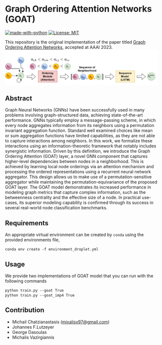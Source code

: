 # Graph Ordering Attention Networks (GOAT)
[![made-with-python](https://img.shields.io/badge/Made%20with-Python-red.svg)](#python)
[![License: MIT](https://img.shields.io/badge/License-MIT-yellow.svg)](https://opensource.org/licenses/MIT) 

This repository is the original implementation of the paper titled [Graph Ordering Attention Networks](https://arxiv.org/abs/2204.05351), accepted at AAAI 2023.
![](./figures/goat_model_fig.jpg)
 

## Abstract
Graph Neural Networks (GNNs) have been successfully used in many problems involving graph-structured data, achieving state-of-the-art performance. GNNs typically employ a message-passing scheme, in which every node aggregates information from its neighbors using a permutation invariant aggregation function. Standard well examined choices like mean or sum aggregation functions have limited capabilities, as they are not able to capture interactions among neighbors. In this work, we formalize these interactions using an information-theoretic framework that notably includes synergistic information. Driven by this definition, we introduce the Graph Ordering Attention (GOAT) layer, a novel GNN component that captures higher-level dependencies between nodes in a neighborhood. This is achieved by learning local node orderings via an attention mechanism and processing the ordered representations using a recurrent neural network aggregator. This design allows us to make use of a permutation-sensitive aggregator while maintaining the permutation-equivariance of the proposed GOAT layer. The GOAT model demonstrates its increased performance in modeling graph metrics that capture complex information, such as the betweenness centrality and the effective size of a node. In practical use-cases, its superior modeling capability is confirmed through its success in several real-world node classification benchmarks.

## Requirements
An appropriate virtual environment can be created by `conda`  using the provided environments file,
```
conda env create -f environment_droplet.yml
```
## Usage

We provide two implementations of GOAT model that you can run with the following commands
```
python train.py --goat True
python train.py --goat_imp4 True
```
## Contribution
- Michail Chatzianastasis (mixalisx97@gmail.com)
- Johannes F.Lutzeyer
- George Dasoulas
- Michalis Vazirgiannis 

